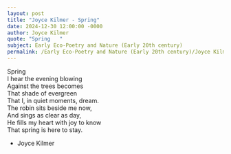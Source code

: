 ```yaml
---
layout: post
title: "Joyce Kilmer - Spring"
date: 2024-12-30 12:00:00 -0000
author: Joyce Kilmer
quote: "Spring   "
subject: Early Eco-Poetry and Nature (Early 20th century)
permalink: /Early Eco-Poetry and Nature (Early 20th century)/Joyce Kilmer/Joyce Kilmer - Spring
---
```


Spring   
I hear the evening blowing  
Against the trees becomes  
That shade of evergreen  
That I, in quiet moments, dream.  
The robin sits beside me now,  
And sings as clear as day,  
He fills my heart with joy to know  
That spring is here to stay.

- Joyce Kilmer
